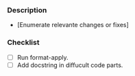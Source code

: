 ### Description
- [Enumerate relevante changes or fixes]


### Checklist

- [ ] Run format-apply.
- [ ] Add docstring in diffucult code parts.